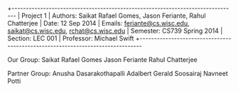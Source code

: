 +-------------------------------------------------------------------------------
| Project 1
| Authors: Saikat Rafael Gomes, Jason Feriante, Rahul Chatterjee
| Date: 12 Sep 2014
| Emails: feriante@cs.wisc.edu, saikat@cs.wisc.edu, rchat@cs.wisc.edu
| Semester: CS739 Spring 2014
| Section: LEC 001
| Professor: Michael Swift
+-------------------------------------------------------------------------------

Our Group:
Saikat Rafael Gomes
Jason Feriante
Rahul Chatterjee

Partner Group:
Anusha Dasarakothapalli
Adalbert Gerald Soosairaj
Navneet Potti
